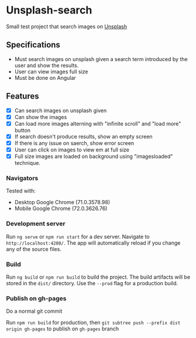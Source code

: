 # Unsplash-search

Small test project that search images on [Unsplash](https://unsplash.com/)

## Specifications
- Must search images on unsplash given a search term introduced by the user and show the results.
- User can view images full size
- Must be done on Angular

## Features
- [x] Can search images on unsplash given
- [x] Can show the images
- [x] Can load more images alterning with "infinite scroll" and "load more" button
- [x] If search doesn't produce results, show an empty screen
- [x] If there is any issue on saerch, show error screen
- [x] User can click on images to view em at full size
- [x] Full size images are loaded on background using "imagesloaded" technique. 

### Navigators

Tested with: 
- Desktop Google Chrome (71.0.3578.98) 
- Mobile Google Chrome (72.0.3626.76)

### Development server

Run `ng serve` or `npm run start` for a dev server. Navigate to `http://localhost:4200/`. The app will automatically reload if you change any of the source files.

### Build

Run `ng build` or `npm run build` to build the project. The build artifacts will be stored in the `dist/` directory. Use the `--prod` flag for a production build.

### Publish on gh-pages

Do a normal git commit

Run `npm run build` for production, then `git subtree push --prefix dist origin gh-pages` to publish on `gh-pages` branch